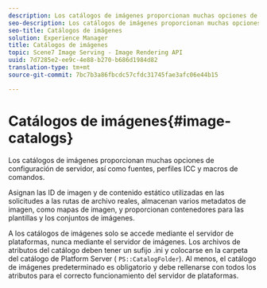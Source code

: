 ```yaml
---
description: Los catálogos de imágenes proporcionan muchas opciones de configuración de servidor, así como fuentes, perfiles ICC y macros de comandos.
seo-description: Los catálogos de imágenes proporcionan muchas opciones de configuración de servidor, así como fuentes, perfiles ICC y macros de comandos.
seo-title: Catálogos de imágenes
solution: Experience Manager
title: Catálogos de imágenes
topic: Scene7 Image Serving - Image Rendering API
uuid: 7d7285e2-ee9c-4e88-b270-b686d1984d82
translation-type: tm+mt
source-git-commit: 7bc7b3a86fbcdc57cfdc31745fae3afc06e44b15

---
```



# Catálogos de imágenes{#image-catalogs}

Los catálogos de imágenes proporcionan muchas opciones de configuración de servidor, así como fuentes, perfiles ICC y macros de comandos.

Asignan las ID de imagen y de contenido estático utilizadas en las solicitudes a las rutas de archivo reales, almacenan varios metadatos de imagen, como mapas de imagen, y proporcionan contenedores para las plantillas y los conjuntos de imágenes.

A los catálogos de imágenes solo se accede mediante el servidor de plataformas, nunca mediante el servidor de imágenes. Los archivos de atributos del catálogo deben tener un sufijo .ini y colocarse en la carpeta del catálogo de Platform Server ( `PS::CatalogFolder`). Al menos, el catálogo de imágenes predeterminado es obligatorio y debe rellenarse con todos los atributos para el correcto funcionamiento del servidor de plataformas.

